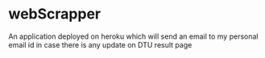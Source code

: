 # webScrapper
An application deployed on heroku which will send an email to my personal email id in case there is any update on DTU result page
